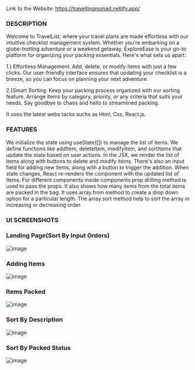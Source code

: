 Link to the Website: https://travellingnomad.netlify.app/

### DESCRIPTION

Welcome to TravelList, where your travel plans are made effortless with our intuitive checklist management system. Whether you're embarking on a globe-trotting adventure or a weekend getaway, ExploreEase is your go-to platform for organizing your packing essentials. Here's what sets us apart:


1.) Effortless Management: Add, delete, or modify items with just a few clicks. Our user-friendly interface ensures that updating your checklist is a breeze, so you can focus on planning your next adventure.

2.)Smart Sorting: Keep your packing process organized with our sorting feature. Arrange items by category, priority, or any criteria that suits your needs. Say goodbye to chaos and hello to streamlined packing.

It uses the latest webs tacks suchs as Html, Css, React.js.

### FEATURES
We initialize the state using useState([]) to manage the list of items.
We define functions like addItem, deleteItem, modifyItem, and sortItems that update the state based on user actions.
In the JSX, we render the list of items along with buttons to delete and modify items.
There's also an input field for adding new items, along with a button to trigger the addition.
When state changes, React re-renders the component with the updated list of items.
For different components inside components prop drilling method is used to pass the props.
It also shows how many items from the total items are packed in the bag.
It uses array.from method to create a drop down option for a particular length.
The array.sort method help to sort the array in increasing or decreasing order.


### UI SCREENSHOTS

### Landing Page(Sort By Input Orders)
![image](https://github.com/PavitrankMishra/TravelList/assets/90948148/caa5e98b-d683-4268-a917-dbcc603ae788)

### Adding Items
![image](https://github.com/PavitrankMishra/TravelList/assets/90948148/164f94b6-3eef-40fb-a261-cff24358babc)

### Items Packed
![image](https://github.com/PavitrankMishra/TravelList/assets/90948148/c3152a48-7e6c-4504-a456-0e3609a5716d)

### Sort By Description
![image](https://github.com/PavitrankMishra/TravelList/assets/90948148/ac4bf9de-c16c-4be4-bea3-df61f8983a5d)

### Sort By Packed Status
![image](https://github.com/PavitrankMishra/TravelList/assets/90948148/4b597ef0-9919-4655-b785-78eaf7adeafb)

